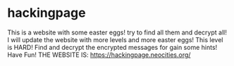 # hackingpage
This is a website with some easter eggs! try to find all them and decrypt all!
I will update the website with more levels and more easter eggs!
This level is HARD!
Find and decrypt the encrypted messages for gain some hints!
Have Fun!
THE WEBSITE IS: https://hackingpage.neocities.org/
